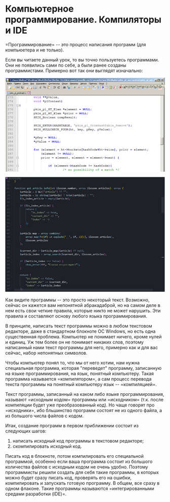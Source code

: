 # Компьютерное программирование. Компиляторы и IDE

=Программирование= -- это процесс написания программ (для компьюетера и не только).

Если вы читаете данный урок, то вы точно пользуетесь программами. Они не появились сами по себе, а были ранее созданы программистами. Примерно вот так они выглядят изначально:

![Фрагмент кода браузера Firefox](./kod_programmy.png "Рис.1 Фрагмент кода программы браузера Firefox")

![Фрагмент текста программы для вывода уроков на сайте YoungCoder.Ru](./site_youngcoder.png "Рис.2 Фрагмент текста программы для вывода уроков на сайте YoungCoder.Ru")

Как видите программы -- это просто некоторый текст. Возможно, сейчас он кажется вам непонятной абракадаброй, но на самом деле в нем есть свои четкие правила, которые никто не может нарушить. Эти правила и составляют основу любого языка программирования.

В принципе, написать текст программы можно в любом текстовом редакторе, даже в стандартном блокноте ОС Windows, но есть одна существенная проблема. Компьютер не понимает ничего, кроме нулей и единиц. Уж тем более он не понимает никаких слов, поэтому написанный нами текст программы для него, примерно как и для вас сейчас, набор непонятных символов. 

Чтобы компьютер понял то, что мы от него хотим, нам нужна специальная программа, которая "переведет" программу, записанную на языке программирования, на язык, понятный компьютеру. Такая программа называется =компилятором=, а сам процесс перевода текста программы на понятный компьютеру язык -- =компиляцией=. 

Текст программы, записанный на каком либо языке программирования, называют =исходным кодом= программы или =исходником= (т.к. после компиляции будет уже преобразованный код). Но чаще говорят про =исходники=, ибо бльшинство программ состоят не из одного файла, а из большого числа файлов с кодом.

Итак, создание программ в первом приближении состоит из следующих шагов:

1. написать исходный код программы в текстовом редакторе;
2. скомпилировать исходный код.

Писать код в блокноте, потом компилировать его специальной программой, особенно если ваша программа состоит из большого количества файлов с исходным кодом не очень удобно. Поэтому программисты решили создать для себя такие программы, в которых можно будет сразу писать код, проверять его на ошибки, компилировать и запускать готовую программу. В общем, все сразу в одном флаконе. Такие программы называются =интегрированными средами разработки (IDE)=. 